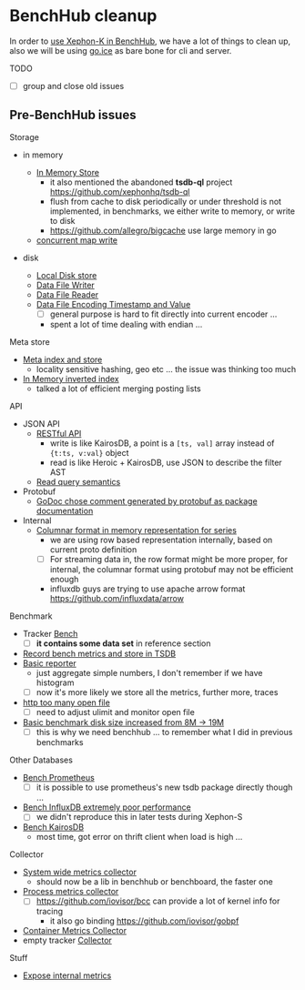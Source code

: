 # BenchHub cleanup

In order to [use Xephon-K in BenchHub](https://github.com/xephonhq/xephon-k/issues/60), 
we have a lot of things to clean up,
also we will be using [go.ice](https://github.com/at15/go.ice) as bare bone for cli and server.


TODO

- [ ] group and close old issues

## Pre-BenchHub issues

Storage

- in memory
  - [In Memory Store](https://github.com/xephonhq/xephon-k/issues/3)
    - it also mentioned the abandoned **tsdb-ql** project https://github.com/xephonhq/tsdb-ql
    - flush from cache to disk periodically or under threshold is not implemented, in benchmarks, we either write to memory, or write to disk
    - https://github.com/allegro/bigcache use large memory in go
  - [concurrent map write ](https://github.com/xephonhq/xephon-k/issues/57)
  
- disk
  - [Local Disk store](https://github.com/xephonhq/xephon-k/issues/32)
  - [Data File Writer](https://github.com/xephonhq/xephon-k/issues/45)
  - [Data File Reader](https://github.com/xephonhq/xephon-k/issues/46)
  - [Data File Encoding Timestamp and Value](https://github.com/xephonhq/xephon-k/issues/47)
    - [ ] general purpose is hard to fit directly into current encoder ...
    - spent a lot of time dealing with endian ...
    
Meta store

- [Meta index and store](https://github.com/xephonhq/xephon-k/issues/25)
  - locality sensitive hashing, geo etc ... the issue was thinking too much
- [In Memory inverted index](https://github.com/xephonhq/xephon-k/issues/27)
  - talked a lot of efficient merging posting lists

API

- JSON API
  - [RESTful API](https://github.com/xephonhq/xephon-k/issues/4)
    - write is like KairosDB, a point is a `[ts, val]` array instead of `{t:ts, v:val}` object
    - read is like  Heroic + KairosDB, use JSON to describe the filter AST
  - [Read query semantics](https://github.com/xephonhq/xephon-k/issues/30)
- Protobuf
  - [GoDoc chose comment generated by protobuf as package documentation](https://github.com/xephonhq/xephon-k/issues/48)
- Internal
  - [Columnar format in memory representation for series](https://github.com/xephonhq/xephon-k/issues/49)
    - we are using row based representation internally, based on current proto definition
    - [ ] For streaming data in, the row format might be more proper, for internal, the columnar format using protobuf may not be efficient enough
    - influxdb guys are trying to use apache arrow format https://github.com/influxdata/arrow
    
Benchmark

- Tracker [Bench](https://github.com/xephonhq/xephon-k/issues/12)
  - [ ] **it contains some data set** in reference section
- [Record bench metrics and store in TSDB](https://github.com/xephonhq/xephon-k/issues/14)
- [Basic reporter](https://github.com/xephonhq/xephon-k/issues/18)
  - just aggregate simple numbers, I don't remember if we have histogram
  - [ ] now it's more likely we store all the metrics, further more, traces
- [http too many open file](https://github.com/xephonhq/xephon-k/issues/20)
  - [ ] need to adjust ulimit and monitor open file
- [Basic benchmark disk size increased from 8M -> 19M](https://github.com/xephonhq/xephon-k/issues/59)
  - [ ] this is why we need benchhub ... to remember what I did in previous benchmarks
  
Other Databases

- [Bench Prometheus](https://github.com/xephonhq/xephon-k/issues/17)
  - [ ] it is possible to use prometheus's new tsdb package directly though ...
- [Bench InfluxDB extremely poor performance](https://github.com/xephonhq/xephon-k/issues/15)
  - [ ] we didn't reproduce this in later tests during Xephon-S
- [Bench KairosDB](https://github.com/xephonhq/xephon-k/issues/16)
  - most time, got error on thrift client when load is high ...

Collector

- [System wide metrics collector](https://github.com/xephonhq/xephon-k/issues/21)
  - should now be a lib in benchhub or benchboard, the faster one
- [Process metrics collector](https://github.com/xephonhq/xephon-k/issues/22)
  - [ ] https://github.com/iovisor/bcc can provide a lot of kernel info for tracing
    - it also go binding https://github.com/iovisor/gobpf
- [Container Metrics Collector](https://github.com/xephonhq/xephon-k/issues/31)
- empty tracker [Collector](https://github.com/xephonhq/xephon-k/issues/39)

Stuff

- [Expose internal metrics](https://github.com/xephonhq/xephon-k/issues/28)